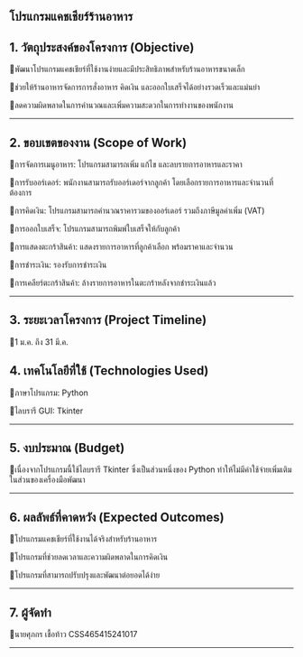 ## โปรแกรมแคชเชียร์ร้านอาหาร

## 1. วัตถุประสงค์ของโครงการ (Objective)

🔹พัฒนาโปรแกรมแคชเชียร์ที่ใช้งานง่ายและมีประสิทธิภาพสำหรับร้านอาหารขนาดเล็ก

🔹ช่วยให้ร้านอาหารจัดการการสั่งอาหาร คิดเงิน และออกใบเสร็จได้อย่างรวดเร็วและแม่นยำ

🔹ลดความผิดพลาดในการคำนวณและเพิ่มความสะดวกในการทำงานของพนักงาน


---

## 2. ขอบเขตของงาน (Scope of Work)

🔹การจัดการเมนูอาหาร: โปรแกรมสามารถเพิ่ม แก้ไข และลบรายการอาหารและราคา

🔹การรับออร์เดอร์: พนักงานสามารถรับออร์เดอร์จากลูกค้า โดยเลือกร​​ายการอาหารและจำนวนที่ต้องการ

🔹การคิดเงิน: โปรแกรมสามารถคำนวณราคารวมของออร์เดอร์ รวมถึงภาษีมูลค่าเพิ่ม (VAT)

🔹การออกใบเสร็จ: โปรแกรมสามารถพิมพ์ใบเสร็จให้กับลูกค้า

🔹การแสดงตะกร้าสินค้า: แสดงรายการอาหารที่ลูกค้าเลือก พร้อมราคาและจำนวน

🔹การชำระเงิน: รองรับการชำระเงิน

🔹การเคลียร์ตะกร้าสินค้า: ล้างรายการอาหารในตะกร้าหลังจากชำระเงินแล้ว

---

## 3. ระยะเวลาโครงการ (Project Timeline)

🔹1 ม.ค. ถึง 31 มี.ค.

## 4. เทคโนโลยีที่ใช้ (Technologies Used)

🔹ภาษาโปรแกรม: Python

🔹ไลบรารี GUI: Tkinter

---

## 5. งบประมาณ (Budget)

🔹เนื่องจากโปรแกรมนี้ใช้ไลบรารี Tkinter ซึ่งเป็นส่วนหนึ่งของ Python ทำให้ไม่มีค่าใช้จ่ายเพิ่มเติมในส่วนของเครื่องมือพัฒนา

---

## 6. ผลลัพธ์ที่คาดหวัง (Expected Outcomes)
   
🔹โปรแกรมแคชเชียร์ที่ใช้งานได้จริงสำหรับร้านอาหาร

🔹โปรแกรมที่ช่วยลดเวลาและความผิดพลาดในการคิดเงิน

🔹โปรแกรมที่สามารถปรับปรุงและพัฒนาต่อยอดได้ง่าย


---

## 7. ผู้จัดทำ
   
🔹นายศุภกร เชื้อท้าว CSS465415241017

---






